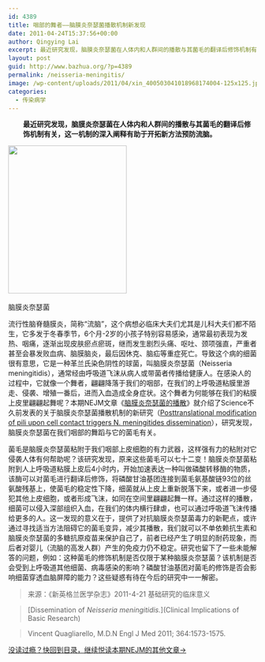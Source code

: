 ```yaml
---
id: 4389
title: 咽部的舞者——脑膜炎奈瑟菌播散机制新发现
date: 2011-04-24T15:37:56+00:00
author: Qingying Lai
excerpt: 最近研究发现，脑膜炎奈瑟菌在人体内和人群间的播散与其菌毛的翻译后修饰机制有关，这一机制的深入阐释有助于开拓新方法预防流脑。
layout: post
guid: http://www.bazhua.org/?p=4389
permalink: /neisseria-meningitis/
image: /wp-content/uploads/2011/04/xin_400503041018968174004-125x125.jpg
categories:
  - 传染病学
---
```

<p style="padding-left: 30px;">
  <strong>最近研究发现，脑膜炎奈瑟菌在人体内和人群间的播散与其菌毛的翻译后修饰机制有关，这一机制的深入阐释有助于开拓新方法预防流脑。</strong>
</p>

<div id="attachment_4418" style="width: 250px" class="wp-caption alignright">
  <img class="size-medium wp-image-4418 " title="tumblr_lcq660OBpN1qciwy5o1_500" src="/wp-content/uploads/2011/04/tumblr_lcq660OBpN1qciwy5o1_500-240x300.jpg" alt="" width="240" height="300" srcset="/wp-content/uploads/2011/04/tumblr_lcq660OBpN1qciwy5o1_500-240x300.jpg 240w, /wp-content/uploads/2011/04/tumblr_lcq660OBpN1qciwy5o1_500-120x150.jpg 120w, /wp-content/uploads/2011/04/tumblr_lcq660OBpN1qciwy5o1_500.jpg 480w" sizes="(max-width: 240px) 100vw, 240px" />
  
  <p class="wp-caption-text">
    脑膜炎奈瑟菌
  </p>
</div>

流行性脑脊髓膜炎，简称“流脑”，这个病想必临床大夫们尤其是儿科大夫们都不陌生，它多发于冬春季节，6个月-2岁的小孩子特别容易感染，通常最初表现为发热、咽痛，逐渐出现皮肤瘀点瘀斑，继而发生剧烈头痛、呕吐、颈项强直，严重者甚至会暴发败血病、脑膜脑炎，最后因休克、脑疝等重症死亡。导致这个病的细菌很有意思，它是一种革兰氏染色阴性的球菌，叫脑膜炎奈瑟菌（Neisseria meningitidis），通常经由呼吸道飞沫从病人或带菌者传播给健康人。在感染人的过程中，它就像一个舞者，翩翩降落于我们的咽部，在我们的上呼吸道粘膜里游走、侵袭、增殖一番后，进而入血造成全身症状。这个舞者为何能够在我们的粘膜上皮里翩翩起舞呢？本期NEJM文章《[脑膜炎奈瑟菌的播散](http://www.nejm.org/doi/full/10.1056/NEJMcibr1101564)》就介绍了Science不久前发表的关于脑膜炎奈瑟菌播散机制的新研究（[Posttranslational modification of pili upon cell contact triggers N. meningitides dissemination](http://www.ncbi.nlm.nih.gov/pubmed/21311024)），研究发现，脑膜炎奈瑟菌在我们咽部的舞蹈与它的菌毛有关。

[](/wp-content/uploads/2011/04/images2.jpeg)

菌毛是脑膜炎奈瑟菌粘附于我们咽部上皮细胞的有力武器，这样强有力的粘附对它侵袭人体有何帮助呢？该研究发现，原来这些菌毛可以七十二变！脑膜炎奈瑟菌粘附到人上呼吸道粘膜上皮后4小时内，开始加速表达一种叫做磷酸转移酶的物质，该酶可以对菌毛进行翻译后修饰，将磷酸甘油基团连接到菌毛氨基酸链93位的丝氨酸残基上，使菌毛的稳定性下降，细菌就从上皮上重新脱落下来，或者进一步侵犯其他上皮细胞，或者形成飞沫，如同在空间里翩翩起舞一样。通过这样的播散，细菌可以侵入深部组织入血，在我们的体内横行肆虐，也可以通过呼吸道飞沫传播给更多的人。这一发现的意义在于，提供了对抗脑膜炎奈瑟菌毒力的新靶点，或许通过寻找适当方法阻碍它的菌毛变异，减少其播散，我们就可以不单依赖抗生素和脑膜炎奈瑟菌的多糖抗原疫苗来保护自己了，前者已经产生了明显的耐药现象，而后者对婴儿（流脑的高发人群）产生的免疫力仍不稳定。研究也留下了一些未能解答的问题，例如：这种菌毛的修饰机制是否仅限于某种脑膜炎奈瑟菌？该机制是否会受到上呼吸道其他细菌、病毒感染的影响？磷酸甘油基团对菌毛的修饰是否会影响细菌穿透血脑屏障的能力？这些疑惑有待在今后的研究中一一解密。

[](/wp-content/uploads/2011/04/xinsimple_302020203152491930391.jpg)

> 来源：《新英格兰医学杂志》2011-4-21 基础研究的临床意义
  
> [Dissemination of _Neisseria meningitidis._](Clinical Implications of Basic Research)
  
> Vincent Quagliarello, M.D.N Engl J Med 2011; 364:1573-1575.

[没读过瘾？快回到目录，继续悦读本期NEJM的其他文章→](http://www.bazhua.org/2011/04/21.html)
